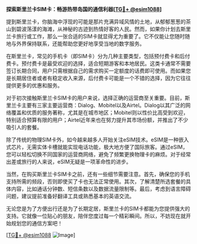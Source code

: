 **探索斯里兰卡SIM卡：畅游热带岛国的通信利器[[TG💪+ @esim1088](https://t.me/s/esim1088)]**

提到斯里兰卡，你脑海中浮现的可能是那片充满异域风情的土地，从郁郁葱葱的茶山到碧波荡漾的海滩，从神秘的古迹到热情好客的人民。然而，如果你计划去斯里兰卡旅行或工作，那么一张合适的SIM卡就显得尤为重要了。它不仅能让您随时随地与外界保持联系，还能帮助您更好地享受当地的数字服务。

在斯里兰卡，常见的手机卡（即SIM卡）分为几种主要类型，包括预付费卡和后付费卡。预付费卡是最受欢迎的选择，适合短期游客和本地居民。这类卡通常不需要签订长期合同，用户只需根据自己的需求购买一定额度的话费即可使用。而如果您是长期居住者或者有稳定收入来源，后付费卡可能是一个不错的选择，因为它往往提供更多的优惠和服务。

对于初次接触斯里兰卡SIM卡的用户来说，选择正确的运营商至关重要。目前，斯里兰卡主要有三家主要运营商：Dialog、Mobitel以及Airtel。Dialog以其广泛的网络覆盖和优质的服务著称，尤其是在城市地区；Mobitel则以性价比高受到欢迎，特别适合预算有限的用户；Airtel近年来也在努力提升其市场份额，并推出了不少吸引人的套餐。

除了传统的物理SIM卡外，如今越来越多人开始关注eSIM技术。eSIM是一种嵌入式芯片，无需实体卡槽就能实现电话功能，极大地方便了国际旅客。通过eSIM，您可以轻松切换不同国家的运营商网络，避免了频繁更换物理卡的麻烦。对于经常出差或旅行的人来说，eSIM无疑是一项革命性的进步。

当然，在购买斯里兰卡SIM卡之前，还有一些细节需要注意。首先，确保您的手机支持所需的频段，否则即使买了卡也无法正常使用。其次，了解清楚所选套餐的具体内容，比如通话分钟数、短信条数以及数据流量限制等。最后，考虑到语言障碍问题，建议提前准备好翻译工具或熟悉基本的英语交流。

无论您是为了方便出行还是为了长期定居，斯里兰卡的SIM卡都能为您提供强大的支持。它就像一位贴心的朋友，陪伴您度过每一个精彩瞬间。所以，不妨现在就开始规划您的通信方案吧！

[[TG💪+ @esim1088](https://t.me/s/esim1088) ![Image](https://i.postimg.cc/4NQfJmqS/Snipaste-2025-05-13-00-14-12.png)]